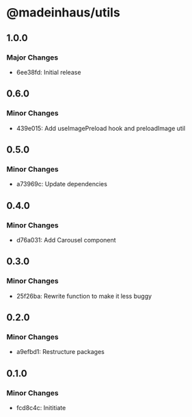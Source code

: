 # @madeinhaus/utils

## 1.0.0

### Major Changes

- 6ee38fd: Initial release

## 0.6.0

### Minor Changes

- 439e015: Add useImagePreload hook and preloadImage util

## 0.5.0

### Minor Changes

- a73969c: Update dependencies

## 0.4.0

### Minor Changes

- d76a031: Add Carousel component

## 0.3.0

### Minor Changes

- 25f26ba: Rewrite function to make it less buggy

## 0.2.0

### Minor Changes

- a9efbd1: Restructure packages

## 0.1.0

### Minor Changes

- fcd8c4c: Inititiate
